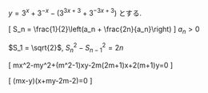 $y=3^x+3^{-x}-\left(3^{3x+3}+3^{-3x+3}\right)$ とする.

\[ S_n = \frac{1}{2}\left(a_n + \frac{2n}{a_n}\right) \]
$a_n > 0$

$S_1 = \sqrt{2}$, ${S_n}^2-{S_{n-1}}^2=2n$

\[ mx^2-my^2+(m^2-1)xy-2m(2m+1)x+2(m+1)y=0 \]

\[ (mx-y)(x+my-2m-2)=0 \]
